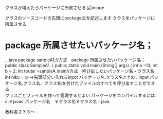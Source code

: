 クラスが増えたらパッケージに所属させる
![image](https://user-images.githubusercontent.com/112252165/187890979-d5bc509c-40df-47e7-914a-bacb52685bb0.png)

クラスのソースコードの先頭にpackage文を記述します
クラスをパッケージに所属させる
# package 所属させたいパッケージ名；
...java
package sanpleA1;//方式　package 所属させたいパッケージ名；
public class SampleA1. {
 public static void main (String[] args) {
  int a =10; int b = 2;
  int toutal =sanpleA.main//方式　呼び出したいパッケージ名・クラス名
  int hiku =
 ◎ →先頭部分い入れるinpot パッケージ名.クラス名と↑の
 . inpot パッケージ名.クラス名.*:
  クラス名*:を付けたファイルのすべてを呼び出すことができる  
  クラスごとファイルを作って管理するとよい
  パッケージをコンパイルするには
  . c:￥javac パッケージ名　￥クラス名￥クラス名・java
  
  教科書２３３～
  
